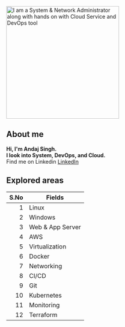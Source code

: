 
<picture>
 <source media="(prefers-color-scheme: dark)" srcset="https://github.com/andaj004/andaj004/blob/main/rajendra-photo.jpg" width="300" height="300">
 <source media="(prefers-color-scheme: dark)" srcset="https://github.com/andaj004/andaj004/blob/main/rajendra-photo.jpg" width="300" height="300">
 <img alt="I am a System & Network Administrator along with hands on with Cloud Service and DevOps tool" src="(prefers-color-scheme: dark)" srcset="https://github.com/andaj004/andaj004/blob/main/rajendra-photo.jpg" width="300" height="300">
</picture>

## About me

**Hi, I'm Andaj Singh. <br>
I look into System, DevOps, and Cloud.** <br>
Find me on Linkedin
[LinkedIn](https://www.linkedin.com/in/andaj-singh-5265b3227/)


## Explored areas
| S.No | Fields        |
|-----:|---------------|
|   1| Linux           |
|   2| Windows         |
|   3| Web & App Server|  
|   4| AWS             |
|   5| Virtualization  |           
|   6| Docker          |
|   7| Networking      |
|   8| CI/CD           |
|   9| Git             |
|  10| Kubernetes      |
|  11| Monitoring      |
|  12| Terraform       |
